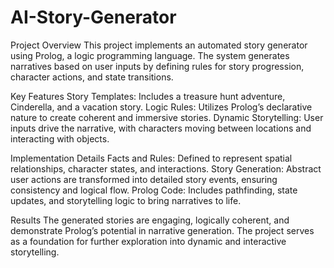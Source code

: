 # AI-Story-Generator
Project Overview
This project implements an automated story generator using Prolog, a logic programming language. The system generates narratives based on user inputs by defining rules for story progression, character actions, and state transitions.


Key Features
Story Templates: Includes a treasure hunt adventure, Cinderella, and a vacation story.
Logic Rules: Utilizes Prolog’s declarative nature to create coherent and immersive stories.
Dynamic Storytelling: User inputs drive the narrative, with characters moving between locations and interacting with objects.


Implementation Details
Facts and Rules: Defined to represent spatial relationships, character states, and interactions.
Story Generation: Abstract user actions are transformed into detailed story events, ensuring consistency and logical flow.
Prolog Code: Includes pathfinding, state updates, and storytelling logic to bring narratives to life.


Results
The generated stories are engaging, logically coherent, and demonstrate Prolog’s potential in narrative generation. The project serves as a foundation for further exploration into dynamic and interactive storytelling.
